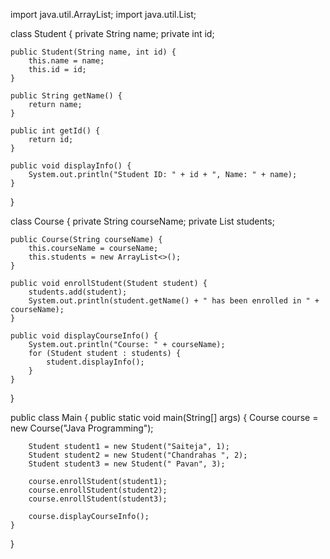 import java.util.ArrayList;
import java.util.List;

class Student {
    private String name;
    private int id;

    public Student(String name, int id) {
        this.name = name;
        this.id = id;
    }

    public String getName() {
        return name;
    }

    public int getId() {
        return id;
    }

    public void displayInfo() {
        System.out.println("Student ID: " + id + ", Name: " + name);
    }
}

class Course {
    private String courseName;
    private List<Student> students;

    public Course(String courseName) {
        this.courseName = courseName;
        this.students = new ArrayList<>();
    }

    public void enrollStudent(Student student) {
        students.add(student);
        System.out.println(student.getName() + " has been enrolled in " + courseName);
    }

    public void displayCourseInfo() {
        System.out.println("Course: " + courseName);
        for (Student student : students) {
            student.displayInfo();
        }
    }
}

public class Main {
    public static void main(String[] args) {
        Course course = new Course("Java Programming");

        Student student1 = new Student("Saiteja", 1);
        Student student2 = new Student("Chandrahas ", 2);
        Student student3 = new Student(" Pavan", 3);

        course.enrollStudent(student1);
        course.enrollStudent(student2);
        course.enrollStudent(student3);

        course.displayCourseInfo();
    }
}

